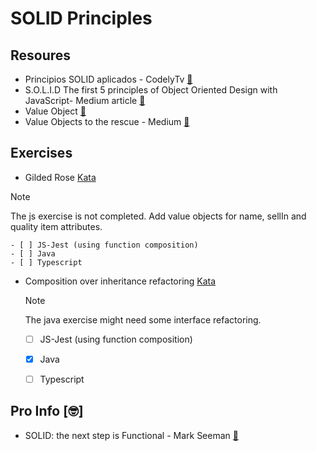 # SOLID Principles

## Resoures

- Principios SOLID aplicados - CodelyTv [:bookmark_tabs:](https://pro.codely.com/library/principios-solid-aplicados-36875/77070/path/?path_id=7379060)
- S.O.L.I.D The first 5 principles of Object Oriented Design with JavaScript- Medium article [:bookmark_tabs:](https://medium.com/@cramirez92/s-o-l-i-d-the-first-5-priciples-of-object-oriented-design-with-javascript-790f6ac9b9fa)
- Value Object [:bookmark_tabs:](https://martinfowler.com/bliki/ValueObject.html)
- Value Objects to the rescue - Medium [📑](https://medium.com/swlh/value-objects-to-the-rescue-28c563ad97c6)

## Exercises
- Gilded Rose [Kata](https://kata-log.rocks/gilded-rose-kata)
>[!NOTE]
> The js exercise is not completed. Add value objects for name, sellIn and quality item attributes.

    - [ ] JS-Jest (using function composition)
    - [ ] Java
    - [ ] Typescript

- Composition over inheritance refactoring [Kata](https://github.com/Codesai/practice_program/tree/master/katas_java/05-refactoring-awful-inheritance-use-with-beverage-prices-kata)
  >[!NOTE]
  > The java exercise might need some interface refactoring.

    - [ ] JS-Jest (using function composition)
    - [x] Java
    - [ ] Typescript


## Pro Info [🤓]
- SOLID: the next step is Functional - Mark Seeman [:bookmark_tabs:](https://blog.ploeh.dk/2014/03/10/solid-the-next-step-is-functional/)
